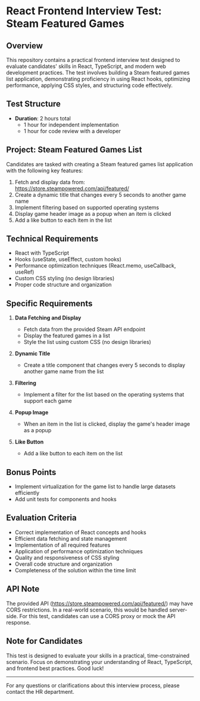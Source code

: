 # React Frontend Interview Test: Steam Featured Games

## Overview

This repository contains a practical frontend interview test designed to evaluate candidates' skills in React, TypeScript, and modern web development practices. The test involves building a Steam featured games list application, demonstrating proficiency in using React hooks, optimizing performance, applying CSS styles, and structuring code effectively.

## Test Structure

- **Duration**: 2 hours total
  - 1 hour for independent implementation
  - 1 hour for code review with a developer

## Project: Steam Featured Games List

Candidates are tasked with creating a Steam featured games list application with the following key features:

1. Fetch and display data from: https://store.steampowered.com/api/featured/
2. Create a dynamic title that changes every 5 seconds to another game name
3. Implement filtering based on supported operating systems
4. Display game header image as a popup when an item is clicked
5. Add a like button to each item in the list

## Technical Requirements

- React with TypeScript
- Hooks (useState, useEffect, custom hooks)
- Performance optimization techniques (React.memo, useCallback, useRef)
- Custom CSS styling (no design libraries)
- Proper code structure and organization

## Specific Requirements

1. **Data Fetching and Display**
   - Fetch data from the provided Steam API endpoint
   - Display the featured games in a list
   - Style the list using custom CSS (no design libraries)

2. **Dynamic Title**
   - Create a title component that changes every 5 seconds to display another game name from the list

3. **Filtering**
   - Implement a filter for the list based on the operating systems that support each game

4. **Popup Image**
   - When an item in the list is clicked, display the game's header image as a popup

5. **Like Button**
   - Add a like button to each item on the list

## Bonus Points

- Implement virtualization for the game list to handle large datasets efficiently
- Add unit tests for components and hooks

## Evaluation Criteria

- Correct implementation of React concepts and hooks
- Efficient data fetching and state management
- Implementation of all required features
- Application of performance optimization techniques
- Quality and responsiveness of CSS styling
- Overall code structure and organization
- Completeness of the solution within the time limit

## API Note

The provided API (https://store.steampowered.com/api/featured/) may have CORS restrictions. In a real-world scenario, this would be handled server-side. For this test, candidates can use a CORS proxy or mock the API response.

## Note for Candidates

This test is designed to evaluate your skills in a practical, time-constrained scenario. Focus on demonstrating your understanding of React, TypeScript, and frontend best practices. Good luck!

---

For any questions or clarifications about this interview process, please contact the HR department.
